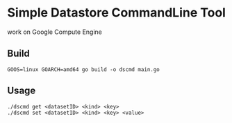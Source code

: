 # Simple Datastore CommandLine Tool

work on Google Compute Engine

## Build

```
GOOS=linux GOARCH=amd64 go build -o dscmd main.go
```

## Usage

```
./dscmd get <datasetID> <kind> <key>
./dscmd set <datasetID> <kind> <key> <value>
```